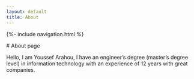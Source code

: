 ```yaml
---
layout: default
title: About
---
```

{%- include navigation.html %}
<div class="wrapper">
# About page

Hello, I am Youssef Arahou, I have an engineer’s degree (master’s degree level) in information technology with an experience of 12 years with great companies.
</div>
 
